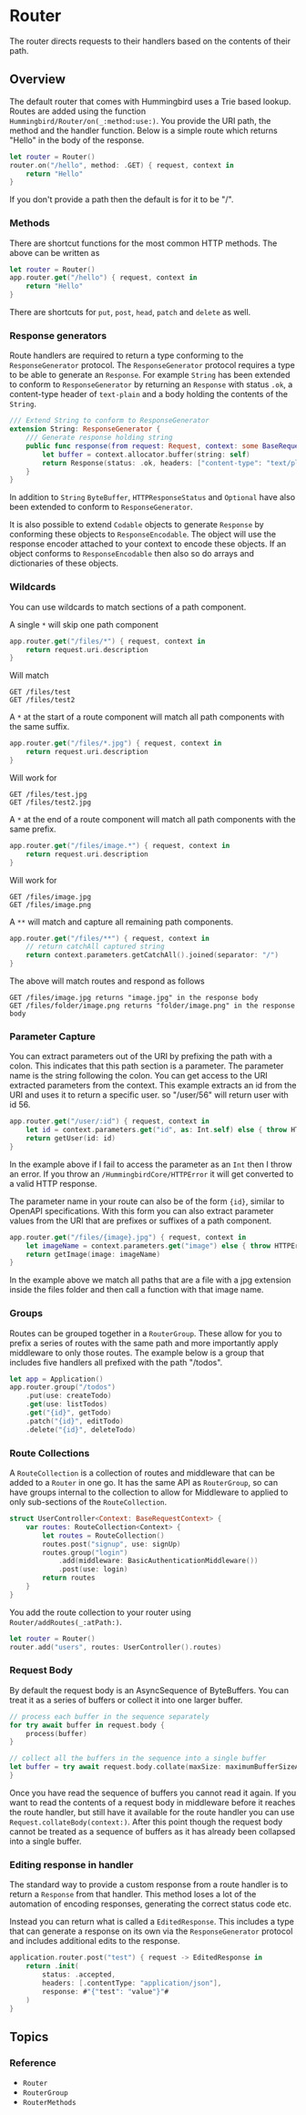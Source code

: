 # Router

The router directs requests to their handlers based on the contents of their path. 

## Overview

The default router that comes with Hummingbird uses a Trie based lookup. Routes are added using the function ``Hummingbird/Router/on(_:method:use:)``. You provide the URI path, the method and the handler function. Below is a simple route which returns "Hello" in the body of the response.

```swift
let router = Router()
router.on("/hello", method: .GET) { request, context in
    return "Hello"
}
```
If you don't provide a path then the default is for it to be "/".

### Methods

There are shortcut functions for the most common HTTP methods. The above can be written as

```swift
let router = Router()
app.router.get("/hello") { request, context in
    return "Hello"
}
```

There are shortcuts for `put`, `post`, `head`, `patch` and `delete` as well.

### Response generators

Route handlers are required to return a type conforming to the `ResponseGenerator` protocol. The `ResponseGenerator` protocol requires a type to be able to generate an `Response`. For example `String` has been extended to conform to `ResponseGenerator` by returning an `Response` with status `.ok`,  a content-type header of `text-plain` and a body holding the contents of the `String`. 
```swift
/// Extend String to conform to ResponseGenerator
extension String: ResponseGenerator {
    /// Generate response holding string
    public func response(from request: Request, context: some BaseRequestContext) -> Response {
        let buffer = context.allocator.buffer(string: self)
        return Response(status: .ok, headers: ["content-type": "text/plain; charset=utf-8"], body: .byteBuffer(buffer))
    }
}
```

In addition to `String` `ByteBuffer`, `HTTPResponseStatus` and `Optional` have also been extended to conform to `ResponseGenerator`.

It is also possible to extend `Codable` objects to generate `Response` by conforming these objects to `ResponseEncodable`. The object will use the response encoder attached to your context to encode these objects. If an object conforms to `ResponseEncodable` then also so do arrays and dictionaries of these objects.

### Wildcards

You can use wildcards to match sections of a path component.

A single `*` will skip one path component

```swift
app.router.get("/files/*") { request, context in
    return request.uri.description
}
```
Will match 
```
GET /files/test
GET /files/test2
```

A `*` at the start of a route component will match all path components with the same suffix.

```swift
app.router.get("/files/*.jpg") { request, context in
    return request.uri.description
}
```
Will work for 
```
GET /files/test.jpg
GET /files/test2.jpg
```

A `*` at the end of a route component will match all path components with the same prefix.

```swift
app.router.get("/files/image.*") { request, context in
    return request.uri.description
}
```
Will work for 
```
GET /files/image.jpg
GET /files/image.png
```

A `**` will match and capture all remaining path components.

```swift
app.router.get("/files/**") { request, context in
    // return catchAll captured string
    return context.parameters.getCatchAll().joined(separator: "/")
}
```
The above will match routes and respond as follows 
```
GET /files/image.jpg returns "image.jpg" in the response body
GET /files/folder/image.png returns "folder/image.png" in the response body
```

### Parameter Capture

You can extract parameters out of the URI by prefixing the path with a colon. This indicates that this path section is a parameter. The parameter name is the string following the colon. You can get access to the URI extracted parameters from the context. This example extracts an id from the URI and uses it to return a specific user. so "/user/56" will return user with id 56. 

```swift
app.router.get("/user/:id") { request, context in
    let id = context.parameters.get("id", as: Int.self) else { throw HTTPError(.badRequest) }
    return getUser(id: id)
}
```
In the example above if I fail to access the parameter as an `Int` then I throw an error. If you throw an ``/HummingbirdCore/HTTPError`` it will get converted to a valid HTTP response.

The parameter name in your route can also be of the form `{id}`, similar to OpenAPI specifications. With this form you can also extract parameter values from the URI that are prefixes or suffixes of a path component.

```swift
app.router.get("/files/{image}.jpg") { request, context in
    let imageName = context.parameters.get("image") else { throw HTTPError(.badRequest) }
    return getImage(image: imageName)
}
```
In the example above we match all paths that are a file with a jpg extension inside the files folder and then call a function with that image name.

### Groups

Routes can be grouped together in a `RouterGroup`.  These allow for you to prefix a series of routes with the same path and more importantly apply middleware to only those routes. The example below is a group that includes five handlers all prefixed with the path "/todos".

```swift
let app = Application()
app.router.group("/todos")
    .put(use: createTodo)
    .get(use: listTodos)
    .get("{id}", getTodo)
    .patch("{id}", editTodo)
    .delete("{id}", deleteTodo)
```

### Route Collections

A ``RouteCollection`` is a collection of routes and middleware that can be added to a `Router` in one go. It has the same API as `RouterGroup`, so can have groups internal to the collection to allow for Middleware to applied to only sub-sections of the `RouteCollection`. 

```swift
struct UserController<Context: BaseRequestContext> {
    var routes: RouteCollection<Context> {
        let routes = RouteCollection()
        routes.post("signup", use: signUp)
        routes.group("login")
            .add(middleware: BasicAuthenticationMiddleware())
            .post(use: login)
        return routes
    }
}
```

You add the route collection to your router using ``Router/addRoutes(_:atPath:)``.

```swift
let router = Router()
router.add("users", routes: UserController().routes)
```

### Request Body

By default the request body is an AsyncSequence of ByteBuffers. You can treat it as a series of buffers or collect it into one larger buffer.

```swift
// process each buffer in the sequence separately
for try await buffer in request.body {
    process(buffer)
}
```
```swift
// collect all the buffers in the sequence into a single buffer
let buffer = try await request.body.collate(maxSize: maximumBufferSizeAllowed)
}
```

Once you have read the sequence of buffers you cannot read it again. If you want to read the contents of a request body in middleware before it reaches the route handler, but still have it available for the route handler you can use `Request.collateBody(context:)`. After this point though the request body cannot be treated as a sequence of buffers as it has already been collapsed into a single buffer. 

### Editing response in handler

The standard way to provide a custom response from a route handler is to return a `Response` from that handler. This method loses a lot of the automation of encoding responses, generating the correct status code etc. 

Instead you can return what is called a `EditedResponse`. This includes a type that can generate a response on its own via the `ResponseGenerator` protocol and includes additional edits to the response.

```swift
application.router.post("test") { request -> EditedResponse in
    return .init(
        status: .accepted,
        headers: [.contentType: "application/json"],
        response: #"{"test": "value"}"#
    )
}
```

## Topics

### Reference

- ``Router``
- ``RouterGroup``
- ``RouterMethods``
